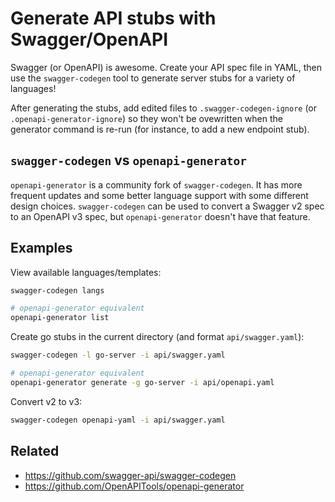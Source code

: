 # Generate API stubs with Swagger/OpenAPI

Swagger (or OpenAPI) is awesome. Create your API spec file in YAML, then use
the `swagger-codegen` tool to generate server stubs for a variety of languages!

After generating the stubs, add edited files to `.swagger-codegen-ignore` (or
`.openapi-generator-ignore`) so they won't be ovewritten when the generator
command is re-run (for instance, to add a new endpoint stub).

## `swagger-codegen` vs `openapi-generator`

`openapi-generator` is a community fork of `swagger-codegen`. It has more
frequent updates and some better language support with some different design
choices. `swagger-codegen` can be used to convert a Swagger v2 spec to an
OpenAPI v3 spec, but `openapi-generator` doesn't have that feature.

## Examples

View available languages/templates:
```bash
swagger-codegen langs

# openapi-generator equivalent
openapi-generator list
```

Create go stubs in the current directory (and format `api/swagger.yaml`):
```bash
swagger-codegen -l go-server -i api/swagger.yaml

# openapi-generator equivalent
openapi-generator generate -g go-server -i api/openapi.yaml
```

Convert v2 to v3:
```bash
swagger-codegen openapi-yaml -i api/swagger.yaml
```

## Related

* https://github.com/swagger-api/swagger-codegen
* https://github.com/OpenAPITools/openapi-generator

